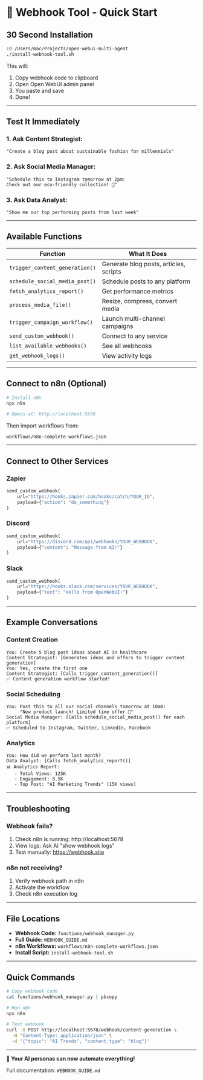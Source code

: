 # 🚀 Webhook Tool - Quick Start

## 30 Second Installation

```bash
cd /Users/mac/Projects/open-webui-multi-agent
./install-webhook-tool.sh
```

This will:
1. Copy webhook code to clipboard
2. Open Open WebUI admin panel
3. You paste and save
4. Done!

---

## Test It Immediately

### 1. Ask Content Strategist:
```
"Create a blog post about sustainable fashion for millennials"
```

### 2. Ask Social Media Manager:
```
"Schedule this to Instagram tomorrow at 2pm:
Check out our eco-friendly collection! 🌱"
```

### 3. Ask Data Analyst:
```
"Show me our top performing posts from last week"
```

---

## Available Functions

| Function | What It Does |
|----------|--------------|
| `trigger_content_generation()` | Generate blog posts, articles, scripts |
| `schedule_social_media_post()` | Schedule posts to any platform |
| `fetch_analytics_report()` | Get performance metrics |
| `process_media_file()` | Resize, compress, convert media |
| `trigger_campaign_workflow()` | Launch multi-channel campaigns |
| `send_custom_webhook()` | Connect to any service |
| `list_available_webhooks()` | See all webhooks |
| `get_webhook_logs()` | View activity logs |

---

## Connect to n8n (Optional)

```bash
# Install n8n
npx n8n

# Opens at: http://localhost:5678
```

Then import workflows from:
```
workflows/n8n-complete-workflows.json
```

---

## Connect to Other Services

### Zapier
```python
send_custom_webhook(
    url="https://hooks.zapier.com/hooks/catch/YOUR_ID",
    payload={"action": "do_something"}
)
```

### Discord
```python
send_custom_webhook(
    url="https://discord.com/api/webhooks/YOUR_WEBHOOK",
    payload={"content": "Message from AI!"}
)
```

### Slack
```python
send_custom_webhook(
    url="https://hooks.slack.com/services/YOUR_WEBHOOK",
    payload={"text": "Hello from OpenWebUI!"}
)
```

---

## Example Conversations

### Content Creation
```
You: Create 5 blog post ideas about AI in healthcare
Content Strategist: [Generates ideas and offers to trigger content generation]
You: Yes, create the first one
Content Strategist: [Calls trigger_content_generation()]
✅ Content generation workflow started!
```

### Social Scheduling
```
You: Post this to all our social channels tomorrow at 10am:
     "New product launch! Limited time offer 🚀"
Social Media Manager: [Calls schedule_social_media_post() for each platform]
✅ Scheduled to Instagram, Twitter, LinkedIn, Facebook
```

### Analytics
```
You: How did we perform last month?
Data Analyst: [Calls fetch_analytics_report()]
📊 Analytics Report:
   - Total Views: 125K
   - Engagement: 8.5K
   - Top Post: "AI Marketing Trends" (15K views)
```

---

## Troubleshooting

### Webhook fails?
1. Check n8n is running: http://localhost:5678
2. View logs: Ask AI "show webhook logs"
3. Test manually: https://webhook.site

### n8n not receiving?
1. Verify webhook path in n8n
2. Activate the workflow
3. Check n8n execution log

---

## File Locations

- **Webhook Code:** `functions/webhook_manager.py`
- **Full Guide:** `WEBHOOK_GUIDE.md`
- **n8n Workflows:** `workflows/n8n-complete-workflows.json`
- **Install Script:** `install-webhook-tool.sh`

---

## Quick Commands

```bash
# Copy webhook code
cat functions/webhook_manager.py | pbcopy

# Run n8n
npx n8n

# Test webhook
curl -X POST http://localhost:5678/webhook/content-generation \
  -H "Content-Type: application/json" \
  -d '{"topic": "AI Trends", "content_type": "blog"}'
```

---

**🎉 Your AI personas can now automate everything!**

Full documentation: `WEBHOOK_GUIDE.md`
